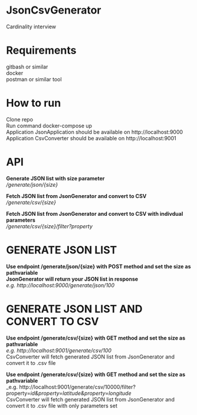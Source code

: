 # JsonCsvGenerator

Cardinality interview

# Requirements
gitbash or similar <br />
docker <br />
postman or similar tool <br />
# How to run 
Clone repo <br />
Run command docker-compose up <br />
Application JsonApplication should be available on http://localhost:9000 <br />
Application CsvConverter should be available on http://localhost:9001 <br />

# API
**Generate JSON list with size parameter** <br />
_/generate/json/{size}_

**Fetch JSON list from JsonGenerator and convert to CSV** <br />
_/generate/csv/{size}_

**Fetch JSON list from JsonGenerator and convert to CSV with indivdual parameters** <br />
_/generate/csv/{size}/filter?property_

# GENERATE JSON LIST 
**Use endpoint /generate/json/{size} with POST method and set the size as pathvariable** <br />
**JsonGenerator will return your JSON list in response** <br />
_e.g. http://localhost:9000/generate/json/100_

# GENERATE JSON LIST AND CONVERT TO CSV
**Use endpoint /generate/csv/{size} with GET method and set the size as pathvariable** <br />
_e.g. http://localhost:9001/generate/csv/100_ <br />
CsvConverter will fetch generated JSON list from JsonGenerator and convert it to .csv file 

**Use endpoint /generate/csv/{size} with GET method and set the size as pathvariable** <br />
_e.g. http://localhost:9001/generate/csv/10000/filter?property=_id&property=latitude&property=longitude_ <br />
CsvConverter will fetch generated JSON list from JsonGenerator and convert it to .csv file with only parameters set

